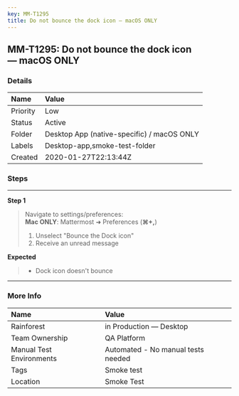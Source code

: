 ```yaml
---
key: MM-T1295
title: Do not bounce the dock icon — macOS ONLY
---
```


## MM-T1295: Do not bounce the dock icon — macOS ONLY

### Details

| Name     | Value                                      |
| :------- | :----------------------------------------- |
| Priority | Low                                        |
| Status   | Active                                     |
| Folder   | Desktop App (native-specific) / macOS ONLY |
| Labels   | Desktop-app,smoke-test-folder              |
| Created  | 2020-01-27T22:13:44Z                       |

### Steps

<hr/>

**Step 1**

> <article>Navigate to settings/preferences:<br><strong>Mac ONLY</strong>: Mattermost ➜ Preferences (<strong>⌘+,</strong>)<ol><li>Unselect "Bounce the Dock icon"</li><li>Receive an unread message</li></ol></article>

**Expected**

> <article><ul><li>Dock icon doesn't bounce</li></ul></article>

<hr/>

### More Info

| Name                     | Value                              |
| :----------------------- | :--------------------------------- |
| Rainforest               | in Production — Desktop            |
| Team Ownership           | QA Platform                        |
| Manual Test Environments | Automated - No manual tests needed |
| Tags                     | Smoke test                         |
| Location                 | Smoke Test                         |
